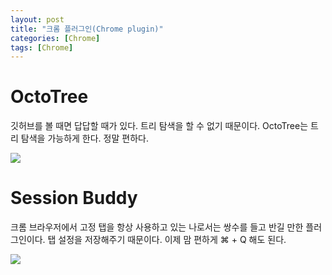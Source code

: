 ```yaml
---
layout: post
title: "크롬 플러그인(Chrome plugin)"
categories: [Chrome]
tags: [Chrome]
---
```


# OctoTree

깃허브를 볼 때면 답답할 때가 있다. 트리 탐색을 할 수 없기 때문이다. OctoTree는 트리 탐색을 가능하게 한다. 정말 편하다.

![](https://lh3.googleusercontent.com/SfJ7lk2uAy5gex-4hMEJO77VS3sbMINMMMbxUHneojhXS1YiAj1v6x-Po7xOgKfxQGwmzsYjbQ=w640-h400-e365)

# Session Buddy

크롬 브라우저에서 고정 탭을 항상 사용하고 있는 나로서는 쌍수를 들고 반길 만한 플러그인이다. 탭 설정을 저장해주기 때문이다. 이제 맘 편하게  ⌘ + Q 해도 된다. 

![](https://lh3.googleusercontent.com/Ty9-20agsVTgtJPT-XO2HuKXy9-JhYD4SDyTr7gugxNPRAOSv93YzA_mu75t7MAiEJzYieEWIKI=w640-h400-e365)